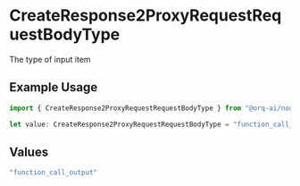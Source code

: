 # CreateResponse2ProxyRequestRequestBodyType

The type of input item

## Example Usage

```typescript
import { CreateResponse2ProxyRequestRequestBodyType } from "@orq-ai/node/models/operations";

let value: CreateResponse2ProxyRequestRequestBodyType = "function_call_output";
```

## Values

```typescript
"function_call_output"
```